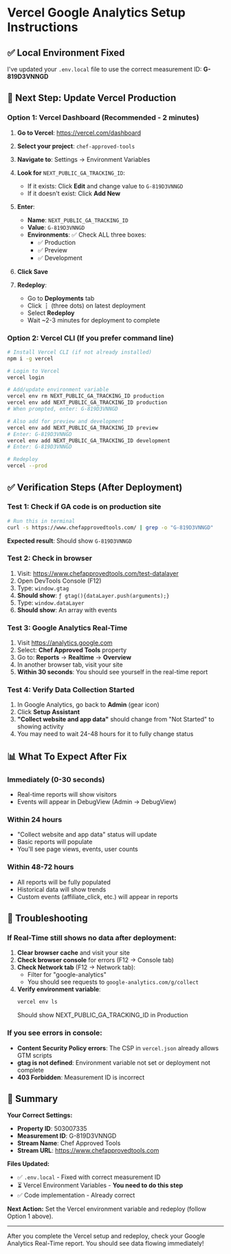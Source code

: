 # Vercel Google Analytics Setup Instructions

## ✅ Local Environment Fixed
I've updated your `.env.local` file to use the correct measurement ID: **G-819D3VNNGD**

## 🔧 Next Step: Update Vercel Production

### Option 1: Vercel Dashboard (Recommended - 2 minutes)

1. **Go to Vercel**: https://vercel.com/dashboard
2. **Select your project**: `chef-approved-tools`
3. **Navigate to**: Settings → Environment Variables
4. **Look for** `NEXT_PUBLIC_GA_TRACKING_ID`:
   - If it exists: Click **Edit** and change value to `G-819D3VNNGD`
   - If it doesn't exist: Click **Add New**
5. **Enter**:
   - **Name**: `NEXT_PUBLIC_GA_TRACKING_ID`
   - **Value**: `G-819D3VNNGD`
   - **Environments**: ✅ Check ALL three boxes:
     - ✅ Production
     - ✅ Preview
     - ✅ Development
6. **Click Save**

7. **Redeploy**:
   - Go to **Deployments** tab
   - Click **⋮** (three dots) on latest deployment
   - Select **Redeploy**
   - Wait ~2-3 minutes for deployment to complete

### Option 2: Vercel CLI (If you prefer command line)

```bash
# Install Vercel CLI (if not already installed)
npm i -g vercel

# Login to Vercel
vercel login

# Add/update environment variable
vercel env rm NEXT_PUBLIC_GA_TRACKING_ID production
vercel env add NEXT_PUBLIC_GA_TRACKING_ID production
# When prompted, enter: G-819D3VNNGD

# Also add for preview and development
vercel env add NEXT_PUBLIC_GA_TRACKING_ID preview
# Enter: G-819D3VNNGD
vercel env add NEXT_PUBLIC_GA_TRACKING_ID development
# Enter: G-819D3VNNGD

# Redeploy
vercel --prod
```

## ✅ Verification Steps (After Deployment)

### Test 1: Check if GA code is on production site
```bash
# Run this in terminal
curl -s https://www.chefapprovedtools.com/ | grep -o "G-819D3VNNGD"
```
**Expected result**: Should show `G-819D3VNNGD`

### Test 2: Check in browser
1. Visit: https://www.chefapprovedtools.com/test-datalayer
2. Open DevTools Console (F12)
3. Type: `window.gtag`
4. **Should show**: `ƒ gtag(){dataLayer.push(arguments);}`
5. Type: `window.dataLayer`
6. **Should show**: An array with events

### Test 3: Google Analytics Real-Time
1. Visit https://analytics.google.com
2. Select: **Chef Approved Tools** property
3. Go to: **Reports** → **Realtime** → **Overview**
4. In another browser tab, visit your site
5. **Within 30 seconds**: You should see yourself in the real-time report

### Test 4: Verify Data Collection Started
1. In Google Analytics, go back to **Admin** (gear icon)
2. Click **Setup Assistant**
3. **"Collect website and app data"** should change from "Not Started" to showing activity
4. You may need to wait 24-48 hours for it to fully change status

## 📊 What To Expect After Fix

### Immediately (0-30 seconds)
- Real-time reports will show visitors
- Events will appear in DebugView (Admin → DebugView)

### Within 24 hours
- "Collect website and app data" status will update
- Basic reports will populate
- You'll see page views, events, user counts

### Within 48-72 hours
- All reports will be fully populated
- Historical data will show trends
- Custom events (affiliate_click, etc.) will appear in reports

## 🐛 Troubleshooting

### If Real-Time still shows no data after deployment:

1. **Clear browser cache** and visit your site
2. **Check browser console** for errors (F12 → Console tab)
3. **Check Network tab** (F12 → Network tab):
   - Filter for "google-analytics"
   - You should see requests to `google-analytics.com/g/collect`
4. **Verify environment variable**:
   ```bash
   vercel env ls
   ```
   Should show NEXT_PUBLIC_GA_TRACKING_ID in Production

### If you see errors in console:

- **Content Security Policy errors**: The CSP in `vercel.json` already allows GTM scripts
- **gtag is not defined**: Environment variable not set or deployment not complete
- **403 Forbidden**: Measurement ID is incorrect

## 📝 Summary

**Your Correct Settings:**
- **Property ID**: 503007335
- **Measurement ID**: G-819D3VNNGD
- **Stream Name**: Chef Approved Tools
- **Stream URL**: https://www.chefapprovedtools.com

**Files Updated:**
- ✅ `.env.local` - Fixed with correct measurement ID
- ⏳ Vercel Environment Variables - **You need to do this step**
- ✅ Code implementation - Already correct

**Next Action:** Set the Vercel environment variable and redeploy (follow Option 1 above).

---

After you complete the Vercel setup and redeploy, check your Google Analytics Real-Time report. You should see data flowing immediately!
